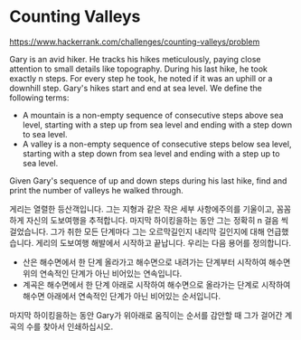 # Counting Valleys

https://www.hackerrank.com/challenges/counting-valleys/problem

Gary is an avid hiker. He tracks his hikes meticulously, paying close attention to small details like topography. During his last hike, he took exactly n steps. For every step he took, he noted if it was an uphill or a downhill step. Gary's hikes start and end at sea level. We define the following terms:

- A mountain is a non-empty sequence of consecutive steps above sea level, starting with a step up from sea level and ending with a step down to sea level.  
- A valley is a non-empty sequence of consecutive steps below sea level, starting with a step down from sea level and ending with a step up to sea level.

Given Gary's sequence of up and down steps during his last hike, find and print the number of valleys he walked through.


게리는 열렬한 등산객입니다. 그는 지형과 같은 작은 세부 사항에주의를 기울이고, 꼼꼼하게 자신의 도보여행을 추적합니다. 마지막 하이킹을하는 동안 그는 정확히 n 걸음 씩 걸었습니다. 그가 취한 모든 단계마다 그는 오르막길인지 내리막 길인지에 대해 언급했습니다. 게리의 도보여행 해발에서 시작하고 끝납니다. 우리는 다음 용어를 정의합니다.

- 산은 해수면에서 한 단계 올라가고 해수면으로 내려가는 단계부터 시작하여 해수면 위의 연속적인 단계가 아닌 비어있는 연속입니다.
- 계곡은 해수면에서 한 단계 아래로 시작하여 해수면으로 올라가는 단계로 시작하여 해수면 아래에서 연속적인 단계가 아닌 비어있는 순서입니다.

마지막 하이킹을하는 동안 Gary가 위아래로 움직이는 순서를 감안할 때 그가 걸어간 계곡의 수를 찾아서 인쇄하십시오.